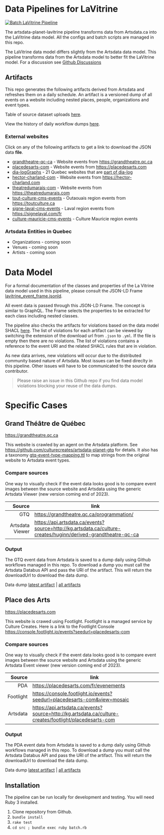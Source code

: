 # Data Pipelines for LaVitrine
[![Batch LaVitrine Pipeline](https://github.com/culturecreates/artsdata-planet-lavitrine/actions/workflows/caller-batch-pipeline.yml/badge.svg)](https://github.com/culturecreates/artsdata-planet-lavitrine/actions/workflows/caller-batch-pipeline.yml)

The artsdata-planet-lavitrine pipeline transforms data from Artsdata.ca into the LaVitrine data model. All the configs and batch scripts are managed in this repo.

The LaVitrine data model differs slightly from the Artsdata data model. This pipeline transforms data from the Artsdata model to better fit the LaVitrine model. For a discussion see [Github Discussions](https://github.com/culturecreates/artsdata-planet-lavitrine/discussions/categories/modelling-discussions)

## Artifacts
This repo generates the following artifacts derived from Artsdata and refreshes them on a daily schedule. An artifact is a versioned dump of all events on a website including nested places, people, organizations and event types.

Table of source dataset uploads [here](http://kg.artsdata.ca/en/query/show?sparql=custom%2Flavitrine_sources_refresh_rate&title=LaVitrine+Pipeline).

View the history of daily workflow dumps [here](https://github.com/culturecreates/artsdata-planet-lavitrine/actions).



### External websites
Click on any of the following artifacts to get a link to download the JSON data **file**.
* [grandtheatre-qc-ca](https://api.artsdata.ca/databus/artifact/latest?artifact=http%3A%2F%2Fkg.artsdata.ca%2Fdatabus%2Fculture-creates%2Fartsdata-planet-lavitrine%2Fgrandtheatre-qc-ca) - Website events from https://grandtheatre.qc.ca
* [placedesarts-com](https://api.artsdata.ca/databus/artifact/latest?artifact=http%3A%2F%2Fkg.artsdata.ca%2Fdatabus%2Fculture-creates%2Fartsdata-planet-lavitrine%2Fplacedesarts-com) - Website events from https://placedesarts.com
* [dia-logGraphs](https://api.artsdata.ca/databus/artifact/latest?artifact=http%3A%2F%2Fkg.artsdata.ca%2Fdatabus%2Fculture-creates%2Fartsdata-planet-lavitrine%2Fdia-logGraphs) - 21 Quebec websites that are [part of dia-log](https://kg.artsdata.ca/resource/dia-logGraphs) 
* [hector-charland-com](https://api.artsdata.ca/databus/artifact/latest?artifact=http%3A%2F%2Fkg.artsdata.ca%2Fdatabus%2Fculture-creates%2Fartsdata-planet-lavitrine%2Fhector-charland-com) - Website events from https://hector-charland.com
* [theatredumarais-com](https://api.artsdata.ca/databus/artifact/latest?artifact=http%3A%2F%2Fkg.artsdata.ca%2Fdatabus%2Fculture-creates%2Fartsdata-planet-lavitrine%2Ftheatredumarais-com) - Website events from https://theatredumarais.com
* [tout-culture-cms-events](https://api.artsdata.ca/databus/artifact/latest?artifact=http%3A%2F%2Fkg.artsdata.ca%2Fdatabus%2Fculture-creates%2Fartsdata-planet-lavitrine%2Ftout-culture-cms-events) - Outaouais region events from https://toutculture.ca 
* [signe-laval-cms-events](https://api.artsdata.ca/databus/artifact/latest?artifact=http%3A%2F%2Fkg.artsdata.ca%2Fdatabus%2Fculture-creates%2Fartsdata-planet-lavitrine%2Fsigne-laval-cms-events) - Laval region events from https://signelaval.com/fr
* [culture-mauricie-cms-events](https://api.artsdata.ca/databus/artifact/latest?artifact=http%3A%2F%2Fkg.artsdata.ca%2Fdatabus%2Fculture-creates%2Fartsdata-planet-lavitrine%2Fculture-mauricie-cms-events) - Culture Mauricie region events

### Artsdata Entities in Quebec
* Organizations - coming soon
* Venues - coming soon
* Artists - coming soon

# Data Model

For a formal documentation of the classes and properties of the La Vitrine data model used in this pipeline, please consult the JSON-LD Frame  [lavitrine_event_frame.jsonld](https://github.com/culturecreates/artsdata-planet-lavitrine/blob/main/frame/lavitrine_event_frame.jsonld).

All event data is passed through this JSON-LD Frame. The concept is similar to GraphQL. The Frame selects the properties to be extracted for each class including nested classes.

The pipeline also checks the artifacts for violations based on the data model SHACL [here](https://github.com/culturecreates/artsdata-planet-lavitrine/tree/main/shacl). The list of violations for each artifact can be viewed by switching the extension of the download url from `.json` to `.yml`. If the file is empty then there are no violations. The list of violations contains a reference to the event URI and the related SHACL rules that are in violation.

As new data arrives, new violations will occur due to the distributed community based nature of Artsdata. Most issues can be fixed direclty in this pipeline. Other issues will have to be communicated to the source data contributor. 

> Please raise an issue in this Github repo if you find data model violations blocking your reuse of the data dumps.

# Specific Cases

## Grand Théâtre de Québec

https://grandtheatre.qc.ca

This website is crawled by an agent on the Artsdata platform. See https://github.com/culturecreates/artsdata-planet-gtq for details. It also has a taxonomy [gtq-event-type-mapping.ttl](https://github.com/culturecreates/artsdata-planet-gtq/blob/main/gtq-event-type-mapping.ttl) to map strings from the original website to Artsdata event types. 

### Compare sources

One way to visually check if the event data looks good is to compare event images between the source website and Artsdata using the generic Artsdata Viewer (new version coming end of 2023).

| Source | link |
|-----:|---------------|
|GTQ |  https://grandtheatre.qc.ca/programmation/  |
| Artsdata Viewer|    https://api.artsdata.ca/events?source=http://kg.artsdata.ca/culture-creates/huginn/derived-grandtheatre-qc-ca           |

 
### Output 

The GTQ event data from Artsdata is saved to a dump daily using Github workflows managed in this repo. To download a dump you must call the Artsdata Databus API and pass the URI of the artifact. This will return the downloadUrl to download the data dump. 

Data dump [latest artifact](https://api.artsdata.ca/databus/artifact/latest?artifact=http%3A%2F%2Fkg.artsdata.ca%2Fdatabus%2Fculture-creates%2Fartsdata-planet-lavitrine%2Fgrandtheatre-qc-ca) | [all artifacts](https://api.artsdata.ca/databus/artifact?artifact=http%3A%2F%2Fkg.artsdata.ca%2Fdatabus%2Fculture-creates%2Fartsdata-planet-lavitrine%2Fgrandtheatre-qc-ca) 


## Place des Arts
https://placedesarts.com

This website is crawed using Footlight. Footlight is a managed service by Culture Creates. Here is a link to the Footlight Console
https://console.footlight.io/events?seedurl=placedesarts-com


### Compare sources

One way to visually check if the event data looks good is to compare event images between the source website and Artsdata using the generic Artsdata Event viewer (new version coming end of 2023).

| Source | link |
|-----:|---------------|
|PDA |  https://placedesarts.com/fr/evenements  |
| Footlight | https://console.footlight.io/events?seedurl=placedesarts-com&view=mosaic |
| Artsdata|  https://api.artsdata.ca/events?source=http://kg.artsdata.ca/culture-creates/footlight/placedesarts-com         |


### Output 

The PDA event data from Artsdata is saved to a dump daily using Github workflows managed in this repo. To download a dump you must call the Artsdata Databus API and pass the URI of the artifact. This will return the downloadUrl to download the data dump. 

Data dump [latest artifact](https://api.artsdata.ca/databus/artifact/latest?artifact=http%3A%2F%2Fkg.artsdata.ca%2Fdatabus%2Fculture-creates%2Fartsdata-planet-lavitrine%2Fplacedesarts-com) | [all artifacts](https://api.artsdata.ca/databus/artifact?artifact=http%3A%2F%2Fkg.artsdata.ca%2Fdatabus%2Fculture-creates%2Fartsdata-planet-lavitrine%2Fplacedesarts-com) 


## Installation

The pipeline can be run locally for development and testing. You will need Ruby 3 installed.

1. Clone repository from Github.
2. `bundle install`
3. `rake test`
4. `cd src ; bundle exec ruby batch.rb`
